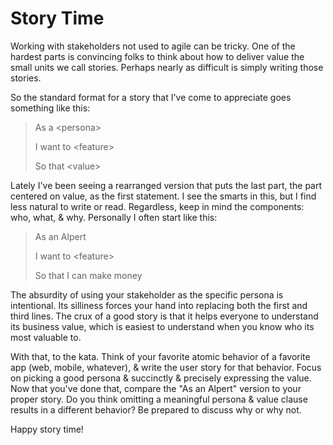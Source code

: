 # Story Time

Working with stakeholders not used to agile can be tricky. One of the hardest parts is convincing folks to think about how to deliver value the small units we call stories. Perhaps nearly as difficult is simply writing those stories.

So the standard format for a story that I've come to appreciate goes something like this:

> As a &lt;persona&gt;
>
> I want to &lt;feature&gt;
>
> So that &lt;value&gt;

Lately I've been seeing a rearranged version that puts the last part, the part centered on value, as the first statement. I see the smarts in this, but I find less natural to write or read. Regardless, keep in mind the components: who, what, & why. Personally I often start like this:

> As an Alpert
>
> I want to &lt;feature&gt;
>
> So that I can make money

The absurdity of using your stakeholder as the specific persona is intentional. Its silliness forces your hand into replacing both the first and third lines. The crux of a good story is that it helps everyone to understand its business value, which is easiest to understand when you know who its most valuable to.

With that, to the kata. Think of your favorite atomic behavior of a favorite app (web, mobile, whatever), & write the user story for that behavior. Focus on picking a good persona & succinctly & precisely expressing the value. Now that you've done that, compare the "As an Alpert" version to your proper story. Do you think omitting a meaningful persona & value clause results in a different behavior? Be prepared to discuss why or why not.

Happy story time!
